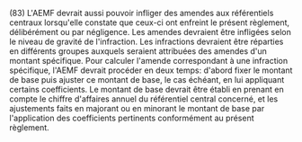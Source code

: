 (83) L'AEMF devrait aussi pouvoir infliger des amendes aux référentiels centraux lorsqu'elle constate que ceux-ci ont enfreint le présent règlement, délibérément ou par négligence. Les amendes devraient être infligées selon le niveau de gravité de l'infraction. Les infractions devraient être réparties en différents groupes auxquels seraient attribuées des amendes d'un montant spécifique. Pour calculer l'amende correspondant à une infraction spécifique, l'AEMF devrait procéder en deux temps: d'abord fixer le montant de base puis ajuster ce montant de base, le cas échéant, en lui appliquant certains coefficients. Le montant de base devrait être établi en prenant en compte le chiffre d'affaires annuel du référentiel central concerné, et les ajustements faits en majorant ou en minorant le montant de base par l'application des coefficients pertinents conformément au présent règlement.